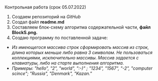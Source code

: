 Контрoльная работа (срок 05.07.2022)
1. Создаем репозиторий на *GitHub*
2. Создал файл **readme.md**
3. Составляем блок-схему алгоритма содержательной части, **файл BlockS.png.**
4. Создаю программу по поставленной задаче:
- *Из имеющегося массива строк сформировать массив из строк, длина которых меньше либо равна 3 символам. Не пользоваться коллекциями, исключительно массивы. Массив задается с клавиатуры, либо на старте выполнения алгоритма.*
- *Примеры: "hello", "2", "world", ":-)" ;
"1234", "1567", "-2", "computer scince"; "Russia", "Denmark", "Kazan."*
